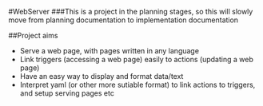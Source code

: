 #WebServer
###This is a project in the planning stages, so this will slowly move from planning documentation to implementation documentation

##Project aims
- Serve a web page, with pages written in any language
- Link triggers (accessing a web page) easily to actions (updating a web page)
- Have an easy way to display and format data/text
- Interpret yaml (or other more sutiable format) to link actions to triggers, and setup serving pages etc



